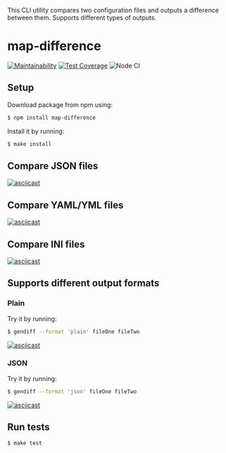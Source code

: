 This CLI utility compares two configuration files and outputs a difference between them. Supports different types of outputs.

# map-difference

[![Maintainability](https://api.codeclimate.com/v1/badges/e344b251e41bc9bd8e2f/maintainability)](https://codeclimate.com/github/JakeTheFriendlyDog/frontend-project-lvl2/maintainability)
[![Test Coverage](https://api.codeclimate.com/v1/badges/e344b251e41bc9bd8e2f/test_coverage)](https://codeclimate.com/github/JakeTheFriendlyDog/frontend-project-lvl2/test_coverage)
![Node CI](https://github.com/JakeTheFriendlyDog/frontend-project-lvl2/workflows/Node%20CI/badge.svg)


## Setup
Download package from npm using:

```sh
$ npm install map-difference
```

Install it by running:
```sh
$ make install
```


## Compare JSON files
[![asciicast](https://asciinema.org/a/U1hEsNtjN1T7DVjJjvU1q09Va.svg)](https://asciinema.org/a/U1hEsNtjN1T7DVjJjvU1q09Va)

## Compare YAML/YML files
[![asciicast](https://asciinema.org/a/J9gnRJKXjnkiITtIM0uXL83iV.svg)](https://asciinema.org/a/J9gnRJKXjnkiITtIM0uXL83iV)

## Compare INI files
[![asciicast](https://asciinema.org/a/veU1VdO3GsUA53ckRHnLzVrbz.svg)](https://asciinema.org/a/veU1VdO3GsUA53ckRHnLzVrbz)


## Supports different output formats

### Plain
Try it by running:
```sh
$ gendiff --format 'plain' fileOne fileTwo
```
[![asciicast](https://asciinema.org/a/PTZ2VA2vCKNDP5FTVbTswptph.svg)](https://asciinema.org/a/PTZ2VA2vCKNDP5FTVbTswptph)

### JSON 
Try it by running:
```sh
$ gendiff --format 'json' fileOne fileTwo
```
[![asciicast](https://asciinema.org/a/y473QWn90fohshVPJWSwVBZFH.svg)](https://asciinema.org/a/y473QWn90fohshVPJWSwVBZFH)

## Run tests

```sh
$ make test
```